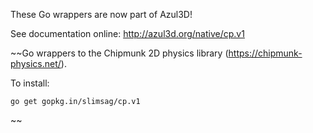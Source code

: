These Go wrappers are now part of Azul3D!

See documentation online:
    http://azul3d.org/native/cp.v1


~~Go wrappers to the Chipmunk 2D physics library (https://chipmunk-physics.net/).

To install:

```
go get gopkg.in/slimsag/cp.v1
```
~~
